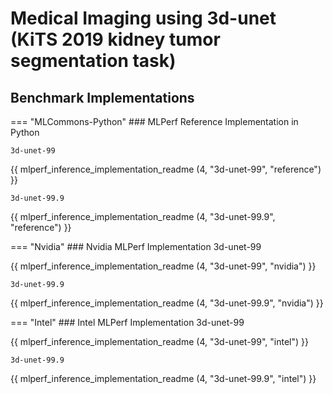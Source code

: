 # Medical Imaging using 3d-unet (KiTS 2019 kidney tumor segmentation task)


## Benchmark Implementations
=== "MLCommons-Python"
    ### MLPerf Reference Implementation in Python

    3d-unet-99

{{ mlperf_inference_implementation_readme (4, "3d-unet-99", "reference") }}

    3d-unet-99.9

{{ mlperf_inference_implementation_readme (4, "3d-unet-99.9", "reference") }}

=== "Nvidia"
    ### Nvidia MLPerf Implementation
    3d-unet-99

{{ mlperf_inference_implementation_readme (4, "3d-unet-99", "nvidia") }}

    3d-unet-99.9

{{ mlperf_inference_implementation_readme (4, "3d-unet-99.9", "nvidia") }}

=== "Intel"
    ### Intel MLPerf Implementation
    3d-unet-99

{{ mlperf_inference_implementation_readme (4, "3d-unet-99", "intel") }}

    3d-unet-99.9

{{ mlperf_inference_implementation_readme (4, "3d-unet-99.9", "intel") }}
